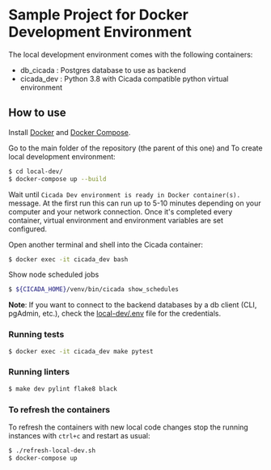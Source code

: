 # Sample Project for Docker Development Environment

The local development environment comes with the following containers:
* db_cicada : Postgres database to use as backend
* cicada_dev : Python 3.8 with Cicada compatible python virtual environment

## How to use

Install [Docker](https://www.docker.com/) and [Docker Compose](https://docs.docker.com/compose/).

Go to the main folder of the repository (the parent of this one) and To create local development environment:

```sh
$ cd local-dev/
$ docker-compose up --build
```

Wait until `Cicada Dev environment is ready in Docker container(s).` message. At the first run this can
run up to 5-10 minutes depending on your computer and your network connection. Once it's completed every container, virtual environment and environment variables are set configured.

Open another terminal and shell into the Cicada container:

```sh
$ docker exec -it cicada_dev bash
```

Show node scheduled jobs
``` sh
$ ${CICADA_HOME}/venv/bin/cicada show_schedules
```

**Note**:
If you want to connect to the backend databases by a db client (CLI, pgAdmin, etc.),
check the [local-dev/.env](../local-dev/.env) file for the credentials.

###  Running tests

``` sh
$ docker exec -it cicada_dev make pytest
```

###  Running linters

``` sh
$ make dev pylint flake8 black
```

### To refresh the containers

To refresh the containers with new local code changes stop the running instances with `ctrl+c` and restart as usual:

```sh
$ ./refresh-local-dev.sh
$ docker-compose up
```
